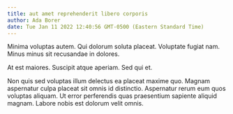 ```yaml
---
title: aut amet reprehenderit libero corporis
author: Ada Borer
date: Tue Jan 11 2022 12:40:56 GMT-0500 (Eastern Standard Time)
---
```

Minima voluptas autem. Qui dolorum soluta placeat. Voluptate fugiat nam. Minus minus sit recusandae in dolores.

 At est maiores. Suscipit atque aperiam. Sed qui et.

 Non quis sed voluptas illum delectus ea placeat maxime quo. Magnam aspernatur culpa placeat sit omnis id distinctio. Aspernatur rerum eum quos voluptas aliquam. Ut error perferendis quas praesentium sapiente aliquid magnam. Labore nobis est dolorum velit omnis.